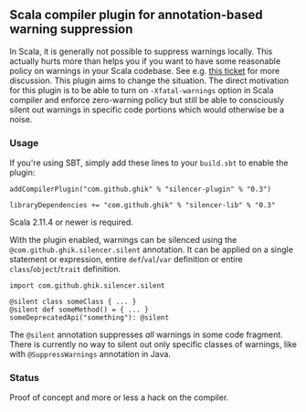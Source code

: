 ## Scala compiler plugin for annotation-based warning suppression

In Scala, it is generally not possible to suppress warnings locally. This actually hurts more than helps you if you want to have some reasonable policy on warnings in your Scala codebase. See e.g. [this ticket](https://issues.scala-lang.org/browse/SI-1781) for more discussion. This plugin aims to change the situation. The direct motivation for this plugin is to be able to turn on `-Xfatal-warnings` option in Scala compiler and enforce zero-warning policy but still be able to consciously silent out warnings in specific code portions which would otherwise be a noise.

### Usage

If you're using SBT, simply add these lines to your `build.sbt` to enable the plugin:

    addCompilerPlugin("com.github.ghik" % "silencer-plugin" % "0.3")
    
    libraryDependencies += "com.github.ghik" % "silencer-lib" % "0.3"
    
Scala 2.11.4 or newer is required.

With the plugin enabled, warnings can be silenced using the `@com.github.ghik.silencer.silent` annotation. It can be applied on a single statement or expression, entire `def`/`val`/`var` definition or entire `class`/`object`/`trait` definition.

    import com.github.ghik.silencer.silent

    @silent class someClass { ... }
    @silent def someMethod() = { ... }
    someDeprecatedApi("something"): @silent

The `@silent` annotation suppresses *all* warnings in some code fragment. There is currently no way to silent out only specific classes of warnings, like with `@SuppressWarnings` annotation in Java.

### Status

Proof of concept and more or less a hack on the compiler.

